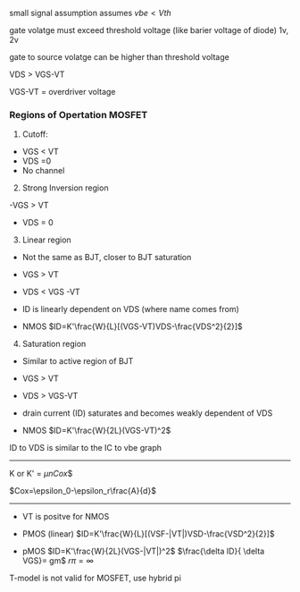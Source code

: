 small signal assumption assumes $vbe<Vth$

gate volatge must exceed threshold voltage (like barier voltage of diode)
1v, 2v

gate to source volatge can be higher than threshold voltage

VDS > VGS-VT

VGS-VT = overdriver voltage

### Regions of Opertation MOSFET

1. Cutoff: 
- VGS < VT
- VDS =0
- No channel

2. Strong Inversion region

-VGS > VT
- VDS = 0

3. Linear region

- Not the same as BJT, closer to BJT saturation

- VGS > VT
- VDS < VGS -VT
- ID is linearly dependent on VDS (where name comes from)

- NMOS $ID=K'\frac{W}{L}[(VGS-VT)VDS-\frac{VDS^2}{2}]$



4. Saturation region

- Similar to active region of BJT
- VGS > VT
- VDS > VGS-VT
- drain current (ID) saturates and becomes weakly dependent of VDS

-   NMOS $ID=K'\frac{W}{2L}(VGS-VT)^2$

ID to VDS is similar to the IC to vbe graph


---

K or K' = $\mu n Cox$$

$Cox=\epsilon_0-\epsilon_r\frac{A}{d}$

---

- VT is positve for NMOS
- PMOS (linear)   $ID=K'\frac{W}{L}[(VSF-|VT|)VSD-\frac{VSD^2}{2}]$

-   pMOS $ID=K'\frac{W}{2L}(VGS-|VT|)^2$
$\frac{\delta ID}{ \delta VGS}= gm$
$r\pi=\infty$


T-model is not valid for MOSFET, use hybrid pi



